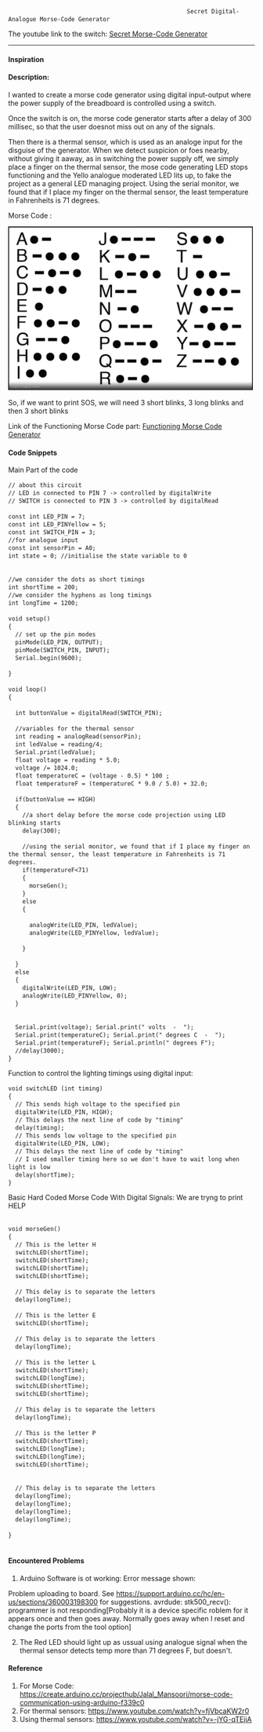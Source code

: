 



                                                       Secret Digital-Analogue Morse-Code Generator
                                                  
                                                  
The youtube link to the switch: [Secret Morse-Code Generator](https://youtu.be/HdvdapxZvAI)

***     

#### Inspiration 



#### Description: 

I wanted to create a morse code generator using digital input-output where the power supply of the breadboard is controlled using a switch.

Once the switch is on, the morse code generator starts after a delay of 300 millisec, so that the user doesnot miss out on any of the signals. 

Then there is a thermal sensor, which is used as an analoge input for the disguise of the generator. When we detect suspicion or foes nearby, without giving it aaway, as in switching the power supply off, we simply place a finger on the thermal sensor, the mose code generating LED stops functioning and the Yello analogue moderated LED lits up, to fake the project as a general LED managing project. Using the serial monitor, we found that if I place my finger on the thermal sensor, the least temperature in Fahrenheits is 71 degrees.

Morse Code :

<img style="float:center;"  src="https://github.com/maishahoq/Intro-to-IM/blob/main/Assignment/Assignmnet9/Screen%20Shot%202022-04-05%20at%2012.37.55%20PM.png" alt="Sqcorner" width="500"  />  

So, if we want to print SOS, we will need 3 short blinks, 3 long blinks and then 3 short blinks

Link of the Functioning Morse Code part:    [Functioning Morse Code Generator](https://youtu.be/xYmKd7QCoA0)

#### Code Snippets

Main Part of the code
```````````````````````````````````````````````
// about this circuit
// LED in connected to PIN 7 -> controlled by digitalWrite
// SWITCH is connected to PIN 3 -> controlled by digitalRead

const int LED_PIN = 7;
const int LED_PINYellow = 5;
const int SWITCH_PIN = 3;
//for analogue input
const int sensorPin = A0;
int state = 0; //initialise the state variable to 0


//we consider the dots as short timings
int shortTime = 200;
//we consider the hyphens as long timings
int longTime = 1200;

void setup() 
{
  // set up the pin modes
  pinMode(LED_PIN, OUTPUT);
  pinMode(SWITCH_PIN, INPUT);
  Serial.begin(9600);
 
}

void loop() 
{

  int buttonValue = digitalRead(SWITCH_PIN);
  
  //variables for the thermal sensor
  int reading = analogRead(sensorPin);
  int ledValue = reading/4;
  Serial.print(ledValue);
  float voltage = reading * 5.0;
  voltage /= 1024.0;
  float temperatureC = (voltage - 0.5) * 100 ;
  float temperatureF = (temperatureC * 9.0 / 5.0) + 32.0;

  if(buttonValue == HIGH) 
  {
    //a short delay before the morse code projection using LED blinking starts
    delay(300);

    //using the serial monitor, we found that if I place my finger on the thermal sensor, the least temperature in Fahrenheits is 71 degrees.
    if(temperatureF<71)
    {
      morseGen();
    }
    else
    {
      
      analogWrite(LED_PIN, ledValue);
      analogWrite(LED_PINYellow, ledValue);
      
    }
    
  } 
  else 
  {
    digitalWrite(LED_PIN, LOW);
    analogWrite(LED_PINYellow, 0);
  }
 
  
  Serial.print(voltage); Serial.print(" volts  -  ");
  Serial.print(temperatureC); Serial.print(" degrees C  -  ");
  Serial.print(temperatureF); Serial.println(" degrees F");
  //delay(3000);
}

```````````````````````````````````````````````


Function to control the lighting timings using digital input:
```````````````````````````````````````````````
void switchLED (int timing) 
{
  // This sends high voltage to the specified pin
  digitalWrite(LED_PIN, HIGH);
  // This delays the next line of code by "timing"
  delay(timing);
  // This sends low voltage to the specified pin
  digitalWrite(LED_PIN, LOW);
  // This delays the next line of code by "timing"
  // I used smaller timing here so we don't have to wait long when light is low
  delay(shortTime);
}

```````````````````````````````````````````````



Basic Hard Coded Morse Code With Digital Signals:
We are tryng to print HELP
```````````````````````````````````````````````

void morseGen()
{
  // This is the letter H
  switchLED(shortTime);
  switchLED(shortTime);
  switchLED(shortTime);
  switchLED(shortTime);

  // This delay is to separate the letters
  delay(longTime);
  
  // This is the letter E
  switchLED(shortTime);

  // This delay is to separate the letters
  delay(longTime);

  // This is the letter L
  switchLED(shortTime);
  switchLED(longTime);
  switchLED(shortTime);
  switchLED(shortTime);

  // This delay is to separate the letters
  delay(longTime);
  
  // This is the letter P
  switchLED(shortTime);
  switchLED(longTime);
  switchLED(longTime);
  switchLED(shortTime);
  

  // This delay is to separate the letters
  delay(longTime);
  delay(longTime);
  delay(longTime);
  delay(longTime);

}


```````````````````````````````````````````````


#### Encountered Problems

1. Arduino Software is ot working: Error message shown: 

Problem uploading to board.  See https://support.arduino.cc/hc/en-us/sections/360003198300 for suggestions.
avrdude: stk500_recv(): programmer is not responding[Probably it is a device specific roblem for it appears once and then goes away. Normally goes away when I reset and change the ports from the tool option]

2. The Red LED should light up as ussual using analogue signal when the thermal sensor detects temp more than 71 degrees F, but doesn't.


#### Reference
1. For Morse Code: https://create.arduino.cc/projecthub/Jalal_Mansoori/morse-code-communication-using-arduino-f339c0
2. For thermal sensors: https://www.youtube.com/watch?v=fjVbcaKW2r0
3. Using thermal sensors: https://www.youtube.com/watch?v=-jYG-qTEjiA
